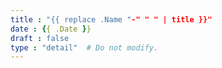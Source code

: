 ```yaml
---
title : "{{ replace .Name "-" " " | title }}"
date : {{ .Date }}
draft : false
type : "detail"  # Do not modify.
---
```

